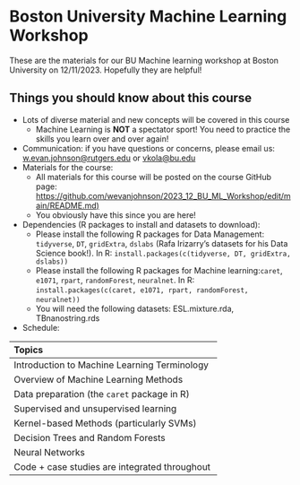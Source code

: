 # Boston University Machine Learning Workshop
These are the materials for our BU Machine learning workshop at Boston University on 12/11/2023. Hopefully they are helpful!

## Things you should know about this course

* Lots of diverse material and new concepts will be covered in this course
    + Machine Learning is __NOT__ a spectator sport! You need to practice the skills you learn over and over again!
* Communication: if you have questions or concerns, please email us: <w.evan.johnson@rutgers.edu> or <vkola@bu.edu>
* Materials for the course:
    + All materials for this course will be posted on the course GitHub page: [https://github.com/wevanjohnson/2023_12_BU_ML_Workshop/edit/main/README.md)](https://github.com/wevanjohnson/2023_12_BU_ML_Workshop/edit/main/README.md)
    + You obviously have this since you are here!
* Dependencies (R packages to install and datasets to download): 
    + Please install the following R packages for Data Management: `tidyverse`, `DT`, `gridExtra`, `dslabs` (Rafa Irizarry’s datasets for his Data Science book!)​. In R: `install.packages(c(tidyverse, DT, gridExtra, dslabs))`
    + ​Please install the following R packages for Machine learning: ​`caret`, `e1071`, `rpart`, `randomForest`, `neuralnet`. In R: `install.packages(c(caret, e1071, rpart, randomForest, neuralnet))` ​
    + You will need the following datasets: ESL.mixture.rda, TBnanostring.rds
* Schedule:

| Topics                                        |
| :-------------------------------------------- |
| Introduction to Machine Learning Terminology​  |
| Overview of Machine Learning Methods          |
| Data preparation (the `caret` package in R)​   |
| Supervised and unsupervised learning​          |
| Kernel-based Methods​ (particularly SVMs)      |
| Decision Trees​ and Random Forests             |
| Neural Networks​                               |
| Code + case studies are integrated throughout ​|

